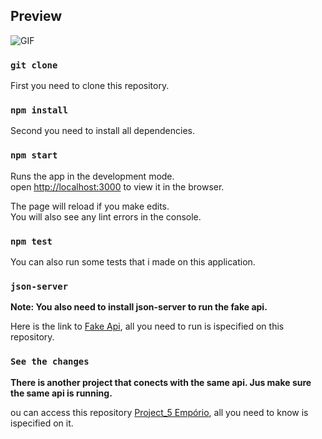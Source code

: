## Preview

![GIF](https://github.com/Wtheodoro/CTT_DashBoard/blob/main/public/gif/preview.gif)

### `git clone`
First you need to clone this repository.

### `npm install`
Second you need to install all dependencies.

### `npm start`
Runs the app in the development mode.\
open [http://localhost:3000](http://localhost:3000) to view it in the browser.

The page will reload if you make edits.\
You will also see any lint errors in the console.

### `npm test`
You can also run some tests that i made on this application.

### `json-server`
**Note: You also need to install json-server to run the fake api.**

Here is the link to [Fake Api](https://github.com/jenicarvalho/fake-api-emporio), all you need to run is ispecified on this repository.

### `See the changes`
**There is another project that conects with the same api. Jus make sure the same api is running.**

ou can access this repository [Project_5 Empório](https://github.com/Wtheodoro/trilha_avancada_React_PROJECT_05), all you need to know is ispecified on it.